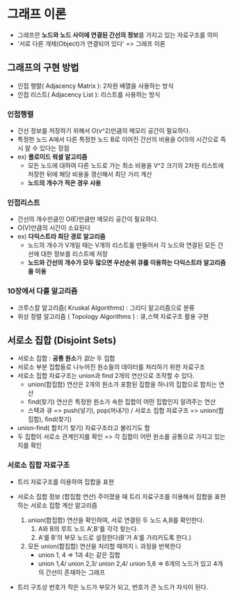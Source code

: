 # 그래프 이론 
- 그래프란 **노드와 노드 사이에 연결된 간선의 정보**를 가지고 있는 자료구조를 의미
- '서로 다른 개체(Object)가 연결되어 있다' => 그래프 이론 
## 그래프의 구현 방법
- 인접 행렬( Adjacency Matrix ): 2차원 배열을 사용하는 방식
- 인접 리스트( Adjacency List ): 리스트를 사용하는 방식 

### 인접행렬 
- 간선 정보를 저장하기 위해서 O(v^2)만큼의 메모리 공간이 필요하다.
- 특정한 노드 A에서 다른 특정한 노드 B로 이어진 간선의 비용을 O(1)의 시간으로 즉시 알 수 있다는 장점 
- ex) **플로이드 워셜 알고리즘** 
    - 모든 노드에 대하여 다른 노드로 가는 최소 비용을 V^2 크기의 2차원 리스트에 저장한 뒤에 해당 비용을 갱신해서 최단 거리 계산
    - **노드의 개수가 적은 경우 사용**
### 인접리스트 
- 간선의 개수만큼인 O(E)만큼만 메모리 공간이 필요하다.
- O(V)만큼의 시간이 소요된다
- ex) **다익스트라 최단 경로 알고리즘** 
    - 노드의 개수가 V개일 때는 V개의 리스트를 만들어서 각 노드와 연결된 모든 간선에 대한 정보를 리스트에 저장
    - **노드와 간선의 개수가 모두 많으면 우선순위 큐를 이용하는 다익스트라 알고리즘을 이용**
    
### 10장에서 다룰 알고리즘 
- 크루스칼 알고리즘( Kruskal Algorithms) : 그리디 알고리즘으로 분류
- 위상 정렬 알고리즘 ( Topology Algorithms ) : 큐,스택 자료구조 활용 구현 

## 서로소 집합 (Disjoint Sets)
- 서로소 집합 : **공통 원소**가 *없는* 두 집합
- 서로소 부분 집합들로 나누어진 원소들의 데이터를 처리하기 위한 자료구조
- 서로소 집합 자료구조는 union과 find 2개의 연산으로 조작할 수 있다. 
    - union(합집합) 연산은 2개의 원소가 포함된 집합을 하나의 집합으로 합치는 연산
    - find(찾기) 연산은 특정한 원소가 속한 집합이 어떤 집합인지 알려주는 연산
    - 스택과 큐 => push(넣기), pop(꺼내기) / 서로소 집합 자료구조 => union(합집합), find(찾기)
- union-find( 합치기 찾기) 자료구조라고 불리기도 함
- 두 집합이 서로소 관계인지를 확인 => 각 집합이 어떤 원소를 공통으로 가지고 있는지를 확인 

### 서로소 집합 자료구조 
- 트리 자료구조를 이용하여 집합을 표현
- 서로소 집합 정보 (합집합 연산) 주어졌을 때 트리 자료구조를 이용해서 집합을 표현하는 서로소 집합 계산 알고리즘
    1. union(합집합) 연산을 확인하여, 서로 연결된 두 노드 A,B를 확인한다.
        1. A와 B의 루트 노드 A',B'를 각각 찾는다.
        2. A'를 B'의 부모 노드로 설정한다(B'가 A'를 가리키도록 한다.)
    2. 모든 union(합집합) 연산을 처리할 때까지 i. 과정을 반복한다
       - union 1, 4 => 1과 4는 같은 집합 
       - union 1,4/ union 2,3/ union 2,4/ union 5,6 => 6개의 노드가 있고 4개의 간선이 존재하는 그래프
    
- 트리 구조상 번호가 작은 노드가 부모가 되고, 번호가 큰 노드가 자식이 된다. 